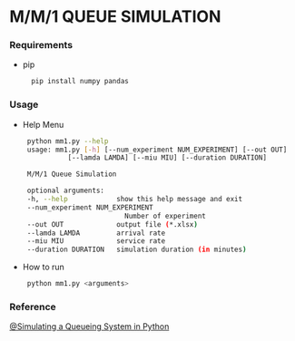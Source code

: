 # M/M/1 QUEUE SIMULATION

### Requirements
* pip
  ```sh
    pip install numpy pandas
  ```

### Usage
* Help Menu
   ```sh
    python mm1.py --help
    usage: mm1.py [-h] [--num_experiment NUM_EXPERIMENT] [--out OUT]
              [--lamda LAMDA] [--miu MIU] [--duration DURATION]

    M/M/1 Queue Simulation

    optional arguments:
    -h, --help            show this help message and exit
    --num_experiment NUM_EXPERIMENT
                            Number of experiment
    --out OUT             output file (*.xlsx)
    --lamda LAMDA         arrival rate
    --miu MIU             service rate
    --duration DURATION   simulation duration (in minutes)
   ```

* How to run
   ```sh
    python mm1.py <arguments>
   ```

### Reference
[@Simulating a Queueing System in Python](https://towardsdatascience.com/simulating-a-queuing-system-in-python-8a7d1151d485)

